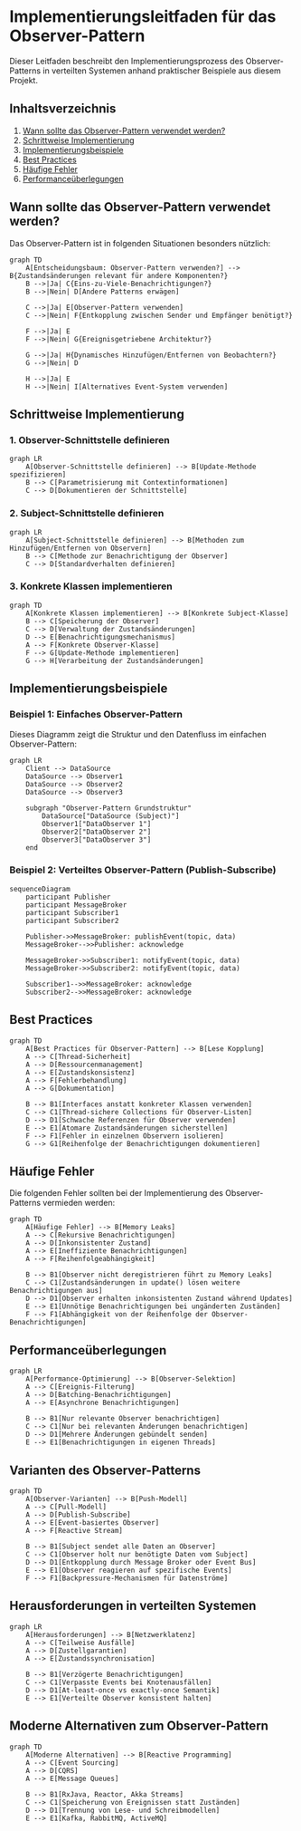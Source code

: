 # Implementierungsleitfaden für das Observer-Pattern

Dieser Leitfaden beschreibt den Implementierungsprozess des Observer-Patterns in verteilten Systemen anhand praktischer Beispiele aus diesem Projekt.

## Inhaltsverzeichnis

1. [Wann sollte das Observer-Pattern verwendet werden?](#wann-sollte-das-observer-pattern-verwendet-werden)
2. [Schrittweise Implementierung](#schrittweise-implementierung)
3. [Implementierungsbeispiele](#implementierungsbeispiele)
4. [Best Practices](#best-practices)
5. [Häufige Fehler](#häufige-fehler)
6. [Performanceüberlegungen](#performanceüberlegungen)

## Wann sollte das Observer-Pattern verwendet werden?

Das Observer-Pattern ist in folgenden Situationen besonders nützlich:

```mermaid
graph TD
    A[Entscheidungsbaum: Observer-Pattern verwenden?] --> B{Zustandsänderungen relevant für andere Komponenten?}
    B -->|Ja| C{Eins-zu-Viele-Benachrichtigungen?}
    B -->|Nein| D[Andere Patterns erwägen]
    
    C -->|Ja| E[Observer-Pattern verwenden]
    C -->|Nein| F{Entkopplung zwischen Sender und Empfänger benötigt?}
    
    F -->|Ja| E
    F -->|Nein| G{Ereignisgetriebene Architektur?}
    
    G -->|Ja| H{Dynamisches Hinzufügen/Entfernen von Beobachtern?}
    G -->|Nein| D
    
    H -->|Ja| E
    H -->|Nein| I[Alternatives Event-System verwenden]
```

## Schrittweise Implementierung

### 1. Observer-Schnittstelle definieren

```mermaid
graph LR
    A[Observer-Schnittstelle definieren] --> B[Update-Methode spezifizieren]
    B --> C[Parametrisierung mit Contextinformationen]
    C --> D[Dokumentieren der Schnittstelle]
```

### 2. Subject-Schnittstelle definieren

```mermaid
graph LR
    A[Subject-Schnittstelle definieren] --> B[Methoden zum Hinzufügen/Entfernen von Observern]
    B --> C[Methode zur Benachrichtigung der Observer]
    C --> D[Standardverhalten definieren]
```

### 3. Konkrete Klassen implementieren

```mermaid
graph TD
    A[Konkrete Klassen implementieren] --> B[Konkrete Subject-Klasse]
    B --> C[Speicherung der Observer]
    C --> D[Verwaltung der Zustandsänderungen]
    D --> E[Benachrichtigungsmechanismus]
    A --> F[Konkrete Observer-Klasse]
    F --> G[Update-Methode implementieren]
    G --> H[Verarbeitung der Zustandsänderungen]
```

## Implementierungsbeispiele

### Beispiel 1: Einfaches Observer-Pattern

Dieses Diagramm zeigt die Struktur und den Datenfluss im einfachen Observer-Pattern:

```mermaid
graph LR
    Client --> DataSource
    DataSource --> Observer1
    DataSource --> Observer2
    DataSource --> Observer3
    
    subgraph "Observer-Pattern Grundstruktur"
        DataSource["DataSource (Subject)"]
        Observer1["DataObserver 1"]
        Observer2["DataObserver 2"]
        Observer3["DataObserver 3"]
    end
```

### Beispiel 2: Verteiltes Observer-Pattern (Publish-Subscribe)

```mermaid
sequenceDiagram
    participant Publisher
    participant MessageBroker
    participant Subscriber1
    participant Subscriber2
    
    Publisher->>MessageBroker: publishEvent(topic, data)
    MessageBroker-->>Publisher: acknowledge
    
    MessageBroker->>Subscriber1: notifyEvent(topic, data)
    MessageBroker->>Subscriber2: notifyEvent(topic, data)
    
    Subscriber1-->>MessageBroker: acknowledge
    Subscriber2-->>MessageBroker: acknowledge
```

## Best Practices

```mermaid
graph TD
    A[Best Practices für Observer-Pattern] --> B[Lese Kopplung]
    A --> C[Thread-Sicherheit]
    A --> D[Ressourcenmanagement]
    A --> E[Zustandskonsistenz]
    A --> F[Fehlerbehandlung]
    A --> G[Dokumentation]
    
    B --> B1[Interfaces anstatt konkreter Klassen verwenden]
    C --> C1[Thread-sichere Collections für Observer-Listen]
    D --> D1[Schwache Referenzen für Observer verwenden]
    E --> E1[Atomare Zustandsänderungen sicherstellen]
    F --> F1[Fehler in einzelnen Observern isolieren]
    G --> G1[Reihenfolge der Benachrichtigungen dokumentieren]
```

## Häufige Fehler

Die folgenden Fehler sollten bei der Implementierung des Observer-Patterns vermieden werden:

```mermaid
graph TD
    A[Häufige Fehler] --> B[Memory Leaks]
    A --> C[Rekursive Benachrichtigungen]
    A --> D[Inkonsistenter Zustand]
    A --> E[Ineffiziente Benachrichtigungen]
    A --> F[Reihenfolgeabhängigkeit]
    
    B --> B1[Observer nicht deregistrieren führt zu Memory Leaks]
    C --> C1[Zustandsänderungen in update() lösen weitere Benachrichtigungen aus]
    D --> D1[Observer erhalten inkonsistenten Zustand während Updates]
    E --> E1[Unnötige Benachrichtigungen bei ungänderten Zuständen]
    F --> F1[Abhängigkeit von der Reihenfolge der Observer-Benachrichtigungen]
```

## Performanceüberlegungen

```mermaid
graph LR
    A[Performance-Optimierung] --> B[Observer-Selektion]
    A --> C[Ereignis-Filterung]
    A --> D[Batching-Benachrichtigungen]
    A --> E[Asynchrone Benachrichtigungen]
    
    B --> B1[Nur relevante Observer benachrichtigen]
    C --> C1[Nur bei relevanten Änderungen benachrichtigen]
    D --> D1[Mehrere Änderungen gebündelt senden]
    E --> E1[Benachrichtigungen in eigenen Threads]
```

## Varianten des Observer-Patterns

```mermaid
graph TD
    A[Observer-Varianten] --> B[Push-Modell]
    A --> C[Pull-Modell]
    A --> D[Publish-Subscribe]
    A --> E[Event-basiertes Observer]
    A --> F[Reactive Stream]
    
    B --> B1[Subject sendet alle Daten an Observer]
    C --> C1[Observer holt nur benötigte Daten vom Subject]
    D --> D1[Entkopplung durch Message Broker oder Event Bus]
    E --> E1[Observer reagieren auf spezifische Events]
    F --> F1[Backpressure-Mechanismen für Datenströme]
```

## Herausforderungen in verteilten Systemen

```mermaid
graph LR
    A[Herausforderungen] --> B[Netzwerklatenz]
    A --> C[Teilweise Ausfälle]
    A --> D[Zustellgarantien]
    A --> E[Zustandssynchronisation]
    
    B --> B1[Verzögerte Benachrichtigungen]
    C --> C1[Verpasste Events bei Knotenausfällen]
    D --> D1[At-least-once vs exactly-once Semantik]
    E --> E1[Verteilte Observer konsistent halten]
```

## Moderne Alternativen zum Observer-Pattern

```mermaid
graph TD
    A[Moderne Alternativen] --> B[Reactive Programming]
    A --> C[Event Sourcing]
    A --> D[CQRS]
    A --> E[Message Queues]
    
    B --> B1[RxJava, Reactor, Akka Streams]
    C --> C1[Speicherung von Ereignissen statt Zuständen]
    D --> D1[Trennung von Lese- und Schreibmodellen]
    E --> E1[Kafka, RabbitMQ, ActiveMQ]
```
